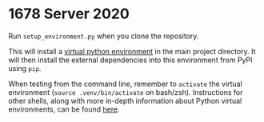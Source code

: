 # 1678 Server 2020

Run `setup_environment.py` when you clone the repository.

This will install a [virtual python environment](https://docs.python.org/3/glossary.html#term-virtual-environment)
in the main project directory. It will then install the external dependencies into this environment from PyPI using 
`pip`.

When testing from the command line, remember to `activate` the virtual environment (`source .venv/bin/activate` on
bash/zsh). Instructions for other shells, along with more in-depth information about Python virtual environments, can be
found [here](https://docs.python.org/3/library/venv.html).